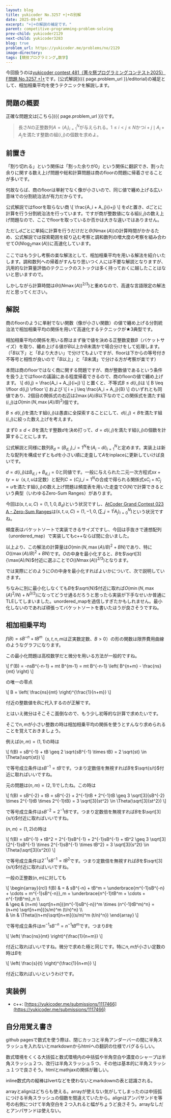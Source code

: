 ```yaml
---
layout: blog
title: yukicoder No.3257 +|+の別解
date: 2025-09-07
excerpt: "+|+の解説の補足です。"
parent: competitive-programming-problem-solving
prev-child: yukicoder2129
next-child: yukicoder3283
blog: true
problem_url: https://yukicoder.me/problems/no/2129
image-directory: 
tags: [競技プログラミング,数学]
---
```


今回扱うのは<a href="{{ page.problem_url }}">yukicoder contest 481（菁々祭プログラミングコンテスト2025）F問題 No.3257 +|+</a>です。[公式解説]({{ page.problem_url }}/editorial)の補足として、相加相乗平均を使うテクニックを解説します。


## 問題の概要

正確な問題文は[こちら]({{ page.problem_url }})です。

> 長さ$N$の正整数列$A = (A_i)_{i=1}^{N}$が与えられる。$1 \leq i < j \leq N$かつ$i+j \mid A_i + A_j$を満たす整数の組$(i,j)$の個数を求めよ。


## 前置き

「割り切れる」という関係は「割った余りが$0$」という関係に翻訳でき、割った余りに関する数え上げ問題や総和計算問題は商のfloorの問題に帰着させることが多いです。

何故ならば、商のfloorは単射でなく像が小さいので、同じ値で纏め上げる広い意味での分割統治法が有力だからです。

公式解説ではfloorを取らない商
\\[
\frac{A_i + A_j}{i+j}
\\]
を$d$と置き、$d$ごとに計算を行う分割統治法を行っています。ですが商が整数値になる組$(i,j)$の数え上げ問題なので、ここでfloorを取っているか否かは大きな違いではありません。

ただし$d$ごとに単純に計算を行うだけだと$\Theta(N \max(A))$の計算時間がかかるため、公式解説では探索範囲を絞り込む考察と調和数列の増大度の考察を組み合わせて$O(N \log_2 \max(A))$に高速化しています。

ここではもう少し考察の楽な解法として、相加相乗平均を用いる解法を紹介いたします。調和数列への帰着がすんなり思いつく人には不要な解説となりますが、汎用的な計算量評価のテクニックのストックは多く持っておくに越したことはないと思いますので。

しかしながら計算時間は$\Theta((N \max(A))^{2/3})$と重めなので、高速な言語限定の解法だと思ってください。


## 解説

商のfloorのように単射でない関数（像が小さい関数）の値で纏め上げる分割統治法で相加相乗平均の関係を用いて高速化するテクニックが★3典型です。

相加相乗平均の関係を用いる際はまず後で値を決める正整数変数$B$（バケットサイズ）を取り、纏め上げる値が$B$以上か$B$未満かで場合分けをして処理します。（「$B$以下」と「$B$より大きい」で分けてもよいですが、floorは下からの等号付き不等号と相性が良いので「$B$以上」と「$B$未満」で分ける方が考察が楽です）

本問は商のfloorではなく商に関する問題ですが、商が整数値であるという条件を扱う上ではfloorの議論にある程度帰着できるので、商のfloorの値で纏め上げます。
\\[
d(i,j) = \frac{A_i + A_j}{i+j}
\\]
と置くと、不等式$B \leq d(i,j)$は
\\[
B \leq \lfloor d(i,j) \rfloor
\\]
および
\\[
i + j \leq \frac{A_i + A_j}{B}
\\]
のいずれとも同値であり、2個目の関係式の右辺は$2 \max(A)/B$以下なのでこの関係式を満たす組$(i,j)$は$O(\min(N,\max(A)/B)^2)$個です。

$B \leq d(i,j)$を満たす組$(i,j)$は愚直に全探索することにして、$d(i,j) < B$を満たす組$(i,j)$に絞った数え上げを考えます。

まず$0 \leq d < B$を満たす整数$d$を決め打って、$d = d(i,j)$を満たす組$(i,j)$の個数を計算することにします。

公式解説と同様に数列$B_d = (B_{d,i})\_{i=1}^{N}$を$(A_i-di)_{i=1}^{N}$と定めます。実装上は新たな配列を構成せずとも$d$を小さい順に走査して$A$をinplaceに更新していけば良いです。

$d = d(i,j)$は$B_{d,i} + B_{d,j} = 0$と同値です。一般に与えられた二元一次方程式$sx+ty=u$（$s,t,u$は定数）と配列$C = (C_i)\_{i=1}^{N}$の合成で得られる関係式$sC_i + tC_j = u$を満たす組$(i,j)$の数え上げ問題は頻度表を用いた走査で$O(N)$で計算できるという典型（いわゆるZero-Sum Ranges）があります。

今回は$(s,t,u,C) = (1,1,0,B_d)$という状況ですし、[AtCoder Grand Contest 023 A - Zero-Sum Ranges](https://atcoder.jp/contests/agc023/tasks/agc023_a)は$(s,t,u,C) = (1,-1,0,(\sum\_{j=1}^{i} A_j)_{i=0}^{N})$という状況ですね。

頻度表はバケットソートで実装できるサイズですし、今回は手抜きで連想配列（unordered_map）で実装してもc++ならば間に合いました。

以上より、この解法の計算量は$O(\min(N,\max(A)/B)^2+BN)$であり、特に$O((\max(A)/B)^2+BN)$です。$O$の中身を最小化すると、$B$を$\sqrt[3]{\max(A)/N}$付近に選ぶことで$O((N \max(A))^{2/3})$となります。

では実際にどのように$O$の中身を最小化すればよいかについて、次で説明していきます。

ちなみに別に最小化しなくても$B$を$\sqrt{N}$付近に取れば$O(\min(N,\max(A)^2/N)+N^{3/2})$になってどうせ通るだろうと思ったら実装が下手なせいか普通にTLEしてしまいました。unordered_mapを過信しすぎたかもしれません。最小化しないのであれば頑張ってバケットソートを書いたほうが良さそうですね。


## 相加相乗平均

$f(B) = sB^{-n} + tB^m$（$s,t,n,m$は正実数定数、$B > 0$）の形の関数は限界費用曲線のようなグラフになります。

この最小化問題は高校数学だと微分を用いる方法が一般的ですね。

\\[
f'(B) = -nsB^{-n-1} + mt B^{m-1} = mt B^{-n-1} \left( B^{n+m} - \frac{ns}{mt} \right)
\\]

の唯一の零点

\\[
B = \left( \frac{ns}{mt} \right)^{\frac{1}{n+m}}
\\]

付近の整数値を$B$に代入するのが正解です。

とはいえ微分はそこそこ面倒なので、もう少し初等的な計算で求めたいです。

そこで$n,m$が小さい整数の時は相加相乗平均の関係を使うとすんなり求められることを覚えておきましょう。

例えば$(n,m)=(1,1)$の時は

\\[
f(B) = sB^{-1} + tB \geq 2 \sqrt{sB^{-1} \times tB} = 2 \sqrt{st} \in \Theta(\sqrt{st})
\\]

で等号成立条件は$sB^{-1} = tB$です。つまり定数倍を無視すれば$B$を$\sqrt{s/t}$付近に取ればいいですね。

元の問題は$(n,m) = (2,1)$でしたね。この時は

\\[
f(B) = sB^{-2} + tB = sB^{-2} + 2^{-1}tB + 2^{-1}tB \geq 3 \sqrt[3]{sB^{-2} \times 2^{-1}tB \times 2^{-1}tB} = 3 \sqrt[3]{st^2} \in \Theta(\sqrt[3]{st^2})
\\]

で等号成立条件は$sB^{-2} = 2^{-1}tB$です。つまり定数倍を無視すれば$B$を$\sqrt[3]{s/t}$付近に取ればいいですね。

$(n,m) = (1,2)$の時は

\\[
f(B) = sB^{-1} + tB^2 = 2^{-1}sB^{-1} + 2^{-1}sB^{-1} + tB^2 \geq 3 \sqrt[3]{2^{-1}sB^{-1} \times 2^{-1}sB^{-1} \times tB^2} = 3 \sqrt[3]{s^2t} \in \Theta(\sqrt[3]{s^2t})
\\]

で等号成立条件は$2^{-1}sB^{-1} = tB^2$です。つまり定数倍を無視すれば$B$を$\sqrt[3]{s/t}$付近に取ればいいですね。

一般の正整数$(n,m)$に対しても

\\[
\begin{array}{rcl}
f(B) & = & sB^{-n} + tB^m = \underbrace{m^{-1}sB^{-n} + \cdots + m^{-1}sB^{-n}}_m + \underbrace{n^{-1}tB^m + \cdots + n^{-1}tB^m}_n \\\\\
& \geq & (n+m) \sqrt[n+m]{(m^{-1}sB^{-n})^m \times (n^{-1}tB^m)^n} = (n+m) \sqrt[n+m]{(s/m)^m (t/n)^n} \\\\\
& \in & \Theta((n+m)\sqrt[n+m]{(s/m)^m (t/n)^n})
\end{array}
\\]

で等号成立条件は$m^{-1}sB^{-n} = n^{-1}tB^m$です。つまり$B$を


\\[
\left( \frac{ns}{mt} \right)^{\frac{1}{n+m}}
\\]

付近に取ればいいですね。微分で求めた極と同じです。特に$n,m$が小さい定数の時は$B$を

\\[
\left( \frac{s}{t} \right)^{\frac{1}{n+m}}
\\]

付近に取ればいいというわけです。



## 実装例

- c++: [https://yukicoder.me/submissions/1117466](https://yukicoder.me/submissions/1117466)


## 自分用覚え書き

github pagesで数式を使う際は、閉じカッコと半角アンダーバーの間に半角スラッシュを入れないとmarkdownからhtmlへの翻訳の仕様でバグるらしい。

数式環境をくくる大括弧と数式環境内の中括弧や半角空白や濃度のシャープは半角スラッシュ２つ、改行は半角スラッシュ５つ、その他は基本的に半角スラッシュ１つで良さそう。htmlとmathjaxの関係が難しい。

inline数式内の縦棒はlvertなどを使わないとmarkdownの表と認識される。

arrayとalignはどちらも使える。arrayが使えない気がしてしまったのは中括弧につける半角スラッシュの個数を間違えていたから。alignはアンパサンドを等号の右側につけて半角空白を２つ入れると幅がちょうど良さそう。arrayなしだとアンパサンドは使えない。
